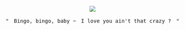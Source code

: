 <p align="center">
<img src=https://media.discordapp.net/attachments/1236572203919867994/1238040745168998451/Untitled713_20240509135131.png?ex=663dd6cb&is=663c854b&hm=9be9ec6aa46d066204af215fdae3b8b99e667c8f3ce7c76fd6959230caef48da&
</p>
<p align="center">
<samp>"　Bingo,  bingo,  baby  ~　I  love  you  ain't  that  crazy  ?　"</samp>
</p>
